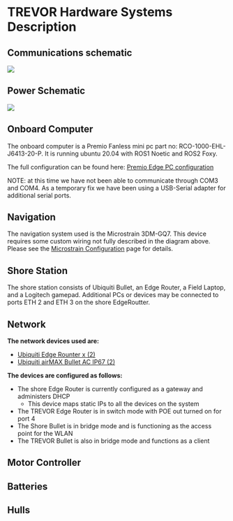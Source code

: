 # TREVOR Hardware Systems Description

## Communications schematic
![](/home/kris/ros/trevor_ws/src/trevor/docs/media/trevor_comms_description.drawio.svg)

## Power Schematic
![](/home/kris/ros/trevor_ws/src/trevor/docs/media/trevor_power_diagram.drawio.svg)

## Onboard Computer
 The onboard computer is a Premio Fanless mini pc part no:  RCO-1000-EHL-J6413-20-P.   It is running ubuntu 20.04 with ROS1 Noetic and ROS2 Foxy.
 
The full configuration can be found here:  [Premio Edge PC configuration](media/premio_description.pdf)

NOTE:   at this time we have not been able to communicate through COM3 and COM4.   As a temporary fix we have been using a USB-Serial adapter for additional serial ports.

## Navigation

The navigation system used is the Microstrain 3DM-GQ7.  This device requires some custom wiring not fully described in the diagram above.   Please see the [Microstrain Configuration](microstrain_configuration.md) page for details.

## Shore Station

The shore station consists of Ubiquiti Bullet, an Edge Router, a Field Laptop, and a Logitech gamepad.  Additional PCs or devices may be connected to ports ETH 2 and ETH 3 on the shore EdgeRoutter.

## Network

**The network devices used are:** 
* [Ubiquiti Edge Rounter x (2)](https://store.ui.com/us/en/products/er-x)
* [Ubiquiti airMAX Bullet AC IP67 (2)](https://store.ui.com/us/en/pro/category/all-wireless/products/bulletac-ip67)

**The devices are configured as follows:**

* The shore Edge Router is currently configured as a gateway and administers DHCP
  * This device maps static IPs to all the devices on the system
* The TREVOR Edge Router is in switch mode with POE out turned on for port 4
* The Shore Bullet is in bridge mode and is functioning as the access point for the WLAN
* The TREVOR Bullet is also in bridge mode and functions as a client

## Motor Controller

## Batteries

## Hulls

## 